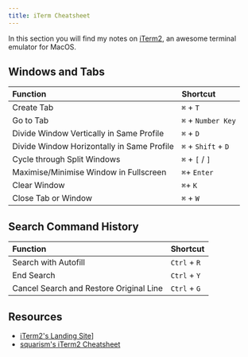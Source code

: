 ```yaml
---
title: iTerm Cheatsheet
---
```


In this section you will find my notes on [iTerm2](https://iterm2.com/), an awesome terminal emulator for MacOS.

## Windows and Tabs

| **Function**                               | **Shortcut**        |
| :----------------------------------------- | :------------------ |
| Create Tab                                 | `⌘` + `T`           |
| Go to Tab                                  | `⌘` + `Number Key`  |
| Divide Window Vertically in Same Profile   | `⌘` + `D`           |
| Divide Window Horizontally in Same Profile | `⌘` + `Shift` + `D` |
| Cycle through Split Windows                | `⌘` + `[` / `]`     |
| Maximise/Minimise Window in Fullscreen     | `⌘`+ `Enter`        |
| Clear Window                               | `⌘`+ `K`            |
| Close Tab or Window                        | `⌘` + `W`           |

## Search Command History

| **Function**                            | **Shortcut** |
| :-------------------------------------- | :----------- |
| Search with Autofill                    | `Ctrl` + `R` |
| End Search                              | `Ctrl` + `Y` |
| Cancel Search and Restore Original Line | `Ctrl` + `G` |

## Resources

- [iTerm2's Landing Site](https://iterm2.com/)]
- [squarism's iTerm2 Cheatsheet](https://gist.github.com/squarism/ae3613daf5c01a98ba3a)
